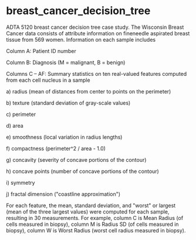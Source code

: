 # breast_cancer_decision_tree
ADTA 5120 breast cancer decision tree case study. The Wisconsin Breast Cancer data consists of attribute information on fineneedle aspirated breast tissue from 569 women. Information on each sample includes

Column A: Patient ID number

Column B: Diagnosis (M = malignant, B = benign)

Columns C – AF: Summary statistics on ten real-valued features computed from each cell nucleus in a sample
  
  a) radius (mean of distances from center to points on the perimeter)
  
  b) texture (standard deviation of gray-scale values)
  
  c) perimeter
  
  d) area
  
  e) smoothness (local variation in radius lengths)
  
  f) compactness (perimeter^2 / area - 1.0)
  
  g) concavity (severity of concave portions of the contour)
  
  h) concave points (number of concave portions of the contour)
  
  i) symmetry
  
  j) fractal dimension ("coastline approximation")

For each feature, the mean, standard deviation, and "worst" or largest (mean of the three largest values) were computed for each sample, resulting in 30 measurements. For example, column C is Mean Radius (of cells measured in biopsy), column M is Radius SD (of cells measured in biopsy), column W is Worst Radius (worst cell radius measured in biopsy).
